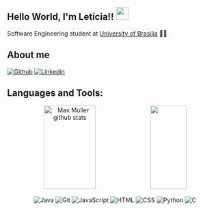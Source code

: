 ## Hello World, I'm Letícia!! <img src=https://github.com/TheDudeThatCode/TheDudeThatCode/blob/master/Assets/Earth.gif width="30">
 
Software Engineering student at [University of Brasilia](http://www.unb.br) 👩‍💻
 
## About me 
[![Github](https://img.shields.io/badge/-Github-000?style=for-the-badge&logo=Github&logoColor=white&link=https://github.com/HladczukLe)](https://github.com/HladczukLe)
[![Linkedin](https://img.shields.io/badge/LinkedIn-0077B5?style=for-the-badge&logo=linkedin&logoColor=white&link=https://www.linkedin.com/in/leticia-hladczuk/)](https://www.linkedin.com/in/leticia-hladczuk/)

## Languages and Tools:
<div align="center">  
  <img width="49%" height="195px" src="https://github-readme-stats.vercel.app/api?username=HladczukLe&show_icons=true&count_private=true&hide_border=true&title_color=00FF7F&icon_color=00FF7F&text_color=00FF7F&bg_color=1C1C1C" alt="Max Muller github stats" /> 
  <img width="41%" height="195px" src="https://github-readme-stats.vercel.app/api/top-langs/?username=HladczukLe&layout=compact&hide_border=true&title_color=00FF7F&text_color=00FF7F&bg_color=1C1C1C" />

  ![Java](https://img.shields.io/badge/Java-ED8B00?style=for-the-badge&logo=java&logoColor=white)
  ![Git](https://img.shields.io/badge/Git-F05032?style=for-the-badge&logo=git&logoColor=white)
  ![JavaScript](https://img.shields.io/badge/JavaScript-323330?style=for-the-badge&logo=javascript&logoColor=F7DF1E)
  ![HTML](https://img.shields.io/badge/HTML-E34F26?style=for-the-badge&logo=html5&logoColor=white)
  ![CSS](https://img.shields.io/badge/CSS-1572B6?&style=for-the-badge&logo=css3&logoColor=white)
  ![Python](https://img.shields.io/badge/Python-FFD43B?style=for-the-badge&logo=python&logoColor=blue)
  ![C](https://img.shields.io/badge/C-00599C?style=for-the-badge&logo=c&logoColor=white)
</div>
